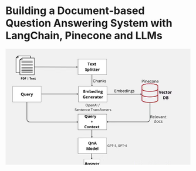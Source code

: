 # Building a Document-based Question Answering System with LangChain, Pinecone and LLMs
![Alt Text](https://github.com/ashutosh1619/langchain-pinecone/blob/main/pine-lngchn.png)


